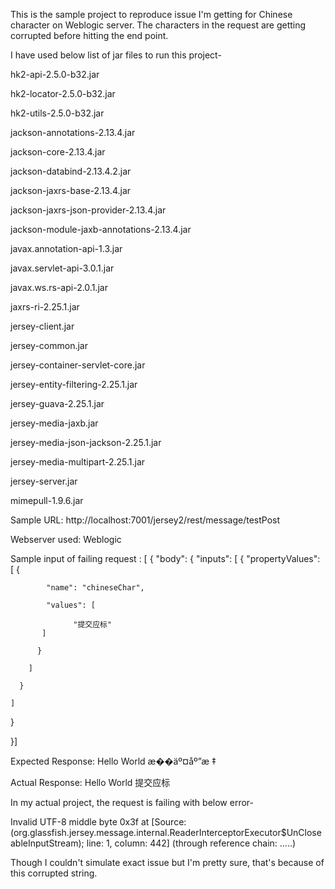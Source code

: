 This is the sample project to reproduce issue I'm getting for Chinese character on Weblogic server. The characters in the request are getting corrupted before hitting the end point.

I have used below list of jar files to run this project-

hk2-api-2.5.0-b32.jar

hk2-locator-2.5.0-b32.jar

hk2-utils-2.5.0-b32.jar

jackson-annotations-2.13.4.jar

jackson-core-2.13.4.jar

jackson-databind-2.13.4.2.jar

jackson-jaxrs-base-2.13.4.jar

jackson-jaxrs-json-provider-2.13.4.jar

jackson-module-jaxb-annotations-2.13.4.jar

javax.annotation-api-1.3.jar

javax.servlet-api-3.0.1.jar

javax.ws.rs-api-2.0.1.jar

jaxrs-ri-2.25.1.jar

jersey-client.jar

jersey-common.jar

jersey-container-servlet-core.jar

jersey-entity-filtering-2.25.1.jar

jersey-guava-2.25.1.jar

jersey-media-jaxb.jar

jersey-media-json-jackson-2.25.1.jar

jersey-media-multipart-2.25.1.jar

jersey-server.jar

mimepull-1.9.6.jar

Sample URL: http://localhost:7001/jersey2/rest/message/testPost

Webserver used: Weblogic

Sample input of failing request :
[ {
"body": {
"inputs": [
{
  "propertyValues": [
          {

            "name": "chineseChar",
            
            "values": [
            
                  "提交应标"
           ]
          
          }
        
        ]
      
      }
    
    ]
  
  }

}]

Expected Response: Hello World æ��äº¤åº”æ ‡

Actual Response: Hello World 提交应标

In my actual project, the request is failing with below error-

Invalid UTF-8 middle byte 0x3f at [Source: (org.glassfish.jersey.message.internal.ReaderInterceptorExecutor$UnCloseableInputStream); line: 1, column: 442] (through reference chain: .....)

Though I couldn't simulate exact issue but I'm pretty sure, that's because of this corrupted string.
